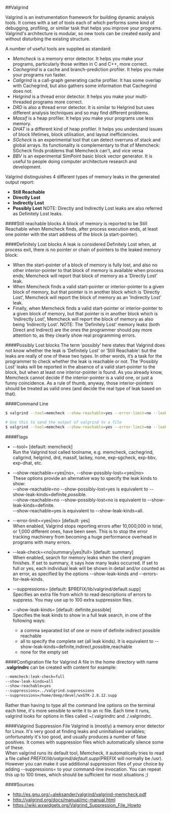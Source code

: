 ##Valgrind

Valgrind is an instrumentation framework for building dynamic analysis tools. It comes with a set of tools each of which performs some kind of debugging, profiling, or similar task that helps you improve your programs. Valgrind's architecture is modular, so new tools can be created easily and without disturbing the existing structure.  

A number of useful tools are supplied as standard:  
- *Memcheck* is a memory error detector. It helps you make your programs, particularly those written in C and C++, more correct.
- *Cachegrind* is a cache and branch-prediction profiler. It helps you make your programs run faster.
- *Callgrind* is a call-graph generating cache profiler. It has some overlap with Cachegrind, but also gathers some information that Cachegrind does not.
- *Helgrind* is a thread error detector. It helps you make your multi-threaded programs more correct.
- *DRD* is also a thread error detector. It is similar to Helgrind but uses different analysis techniques and so may find different problems.
- *Massif* is a heap profiler. It helps you make your programs use less memory.
- *DHAT* is a different kind of heap profiler. It helps you understand issues of block lifetimes, block utilisation, and layout inefficiencies.
- *SGcheck* is an experimental tool that can detect overruns of stack and global arrays. Its functionality is complementary to that of Memcheck: SGcheck finds problems that Memcheck can't, and vice versa
- *BBV* is an experimental SimPoint basic block vector generator. It is useful to people doing computer architecture research and development.

Valgrind distinguishes 4 different types of memory leaks in the generated output report:  
- **Still Reachable**
- **Directly Lost**
- **Indirectly Lost**
- **Possibly Lost**
NOTE: Directly and Indirectly Lost leaks are also referred as Definitely Lost leaks.  


####Still reachable blocks
A block of memory is reported to be Still Reachable when Memcheck finds, after process execution ends, at least one pointer with the start address of the block (a start-pointer).

####Definitely Lost blocks
A leak is considered Definitely Lost when, at process exit, there is no pointer or chain of pointers to the leaked memory block:  
- When the start-pointer of a block of memory is fully lost, and also no other interior-pointer to that block of memory is available when process ends; Memcheck will report that block of memory as a ’Directly Lost’ leak.
- When Memcheck finds a valid start-pointer or interior-pointer to a given block of memory, but that pointer is in another block which is ’Directly Lost’, Memcheck will report the block of memory as an ’Indirectly Lost’ leak.
- Finally, when Memcheck finds a valid start-pointer or interior-pointer to a given block of memory, but that pointer is in another block which is ’Indirectly Lost’, Memcheck will report the block of memory as also being ’Indirectly Lost’.
NOTE: The ’Definitely Lost’ memory leaks (both Direct and Indirect) are the ones the programmer should pay more attention to, as they clearly show real programming errors.

####Possibly Lost blocks
The term ’possibly’ here states that Valgrind does not know whether the leak is ’Definitely Lost’ or ’Still Reachable’: but the leaks are really of one of these two types. In other words, it’s a task for the programmer to check whether the leak is reachable or not. The ’Possibly Lost’ leaks will be reported in the absence of a valid start-pointer to the block, but when at least one interior-pointer is found. As you already know, Memcheck cannot decide if the interior-pointer is a valid one, or just a funny coincidence. As a rule of thumb, anyway, those interior-pointers should be treated as valid ones (and decide the real type of leak based on that).


####Command Line
```sh
$ valgrind --tool=memcheck --show-reachable=yes --error-limit=no --leak-check=full --suppressions=<file.supp> someprog

# Use this to send the output of valgrind to a file
$ valgrind --tool=memcheck --show-reachable=yes --error-limit=no --leak-check=full --suppressions=<file.supp> someprog 2>&1 | tee -a ~/fileName.txt
```

####Flags
- --tool=<toolname> [default: memcheck]  
Run the Valgrind tool called toolname, e.g. memcheck, cachegrind, callgrind, helgrind, drd, massif, lackey, none, exp-sgcheck, exp-bbv, exp-dhat, etc.

- --show-reachable=<yes|no>, --show-possibly-lost=<yes|no>  
These options provide an alternative way to specify the leak kinds to show:  
--show-reachable=no --show-possibly-lost=yes is equivalent to --show-leak-kinds=definite,possible.  
--show-reachable=no --show-possibly-lost=no is equivalent to --show-leak-kinds=definite.  
--show-reachable=yes is equivalent to --show-leak-kinds=all.

- --error-limit=<yes|no> [default: yes]  
When enabled, Valgrind stops reporting errors after 10,000,000 in total, or 1,000 different ones, have been seen. This is to stop the error tracking machinery from becoming a huge performance overhead in programs with many errors.

- --leak-check=<no|summary|yes|full> [default: summary]  
When enabled, search for memory leaks when the client program finishes. If set to summary, it says how many leaks occurred. If set to full or yes, each individual leak will be shown in detail and/or counted as an error, as specified by the options --show-leak-kinds and --errors-for-leak-kinds.

- --suppressions=<filename> [default: $PREFIX/lib/valgrind/default.supp]  
Specifies an extra file from which to read descriptions of errors to suppress. You may use up to 100 extra suppression files.

- --show-leak-kinds=<set> [default: definite,possible]  
Specifies the leak kinds to show in a full leak search, in one of the following ways:  
    - a comma separated list of one or more of definite indirect possible reachable
    - all to specify the complete set (all leak kinds). It is equivalent to --show-leak-kinds=definite,indirect,possible,reachable
    - none for the empty set

####Configiration file for Valgrind
A file in the home directory with name **.valgrindrc** can be created with content for example:  
```sh
--memcheck:leak-check=full
--show-leak-kinds=all
--show-reachable=yes
--suppressions=../valgrind.suppressions
--suppressions=/home/deep/devel/wxGTK-2.8.12.supp
```
Rather than having to type all the command line options on the terminal each time, it's more sensible to write it to an rc file. Each time it runs, valgrind looks for options in files called ~/.valgrindrc and ./.valgrindrc.

####Valgrind Suppression File
Valgrind is (mostly) a memory error detector for Linux. It's very good at finding leaks and uninitialised variables; unfortunately it's too good, and usually produces a number of false positives. It comes with suppression files which automatically silence some of these.  
When valgrind runs its default tool, Memcheck, it automatically tries to read a file called $PREFIX/lib/valgrind/default.supp ($PREFIX will normally be /usr). However you can make it use additional suppression files of your choice by adding --suppressions=<filename> to your command-line invocation. You can repeat this up to 100 times, which should be sufficient for most situations ;)


####Sources
- http://es.gnu.org/~aleksander/valgrind/valgrind-memcheck.pdf
- http://valgrind.org/docs/manual/mc-manual.html
- https://wiki.wxwidgets.org/Valgrind_Suppression_File_Howto
